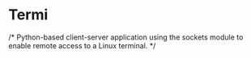 # Termi 

/* Python-based client-server application using the sockets module to enable remote access to a Linux terminal. */